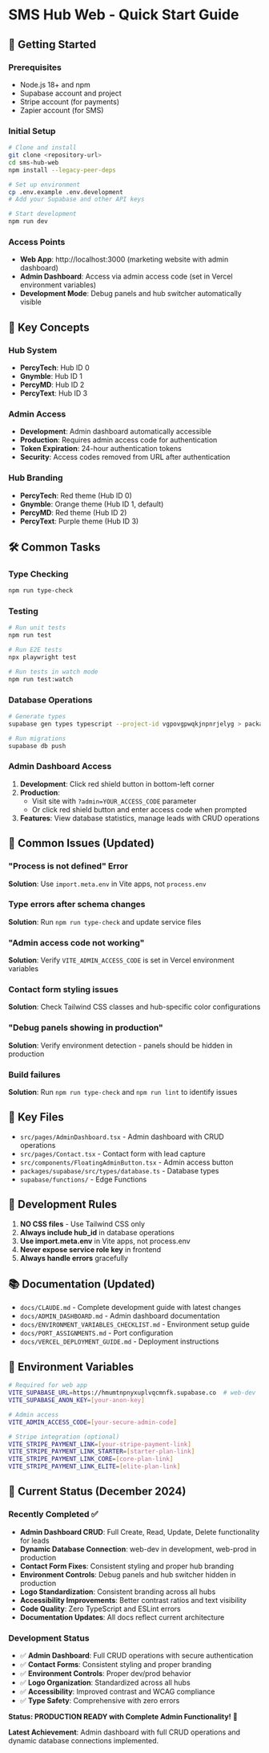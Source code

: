 # SMS Hub Web - Quick Start Guide

## 🚀 Getting Started

### Prerequisites

- Node.js 18+ and npm
- Supabase account and project
- Stripe account (for payments)
- Zapier account (for SMS)

### Initial Setup

```bash
# Clone and install
git clone <repository-url>
cd sms-hub-web
npm install --legacy-peer-deps

# Set up environment
cp .env.example .env.development
# Add your Supabase and other API keys

# Start development
npm run dev
```

### Access Points

- **Web App**: http://localhost:3000 (marketing website with admin dashboard)
- **Admin Dashboard**: Access via admin access code (set in Vercel environment variables)
- **Development Mode**: Debug panels and hub switcher automatically visible

## 🔑 Key Concepts

### Hub System

- **PercyTech**: Hub ID 0
- **Gnymble**: Hub ID 1
- **PercyMD**: Hub ID 2
- **PercyText**: Hub ID 3

### Admin Access

- **Development**: Admin dashboard automatically accessible
- **Production**: Requires admin access code for authentication
- **Token Expiration**: 24-hour authentication tokens
- **Security**: Access codes removed from URL after authentication

### Hub Branding

- **PercyTech**: Red theme (Hub ID 0)
- **Gnymble**: Orange theme (Hub ID 1, default)
- **PercyMD**: Red theme (Hub ID 2)
- **PercyText**: Purple theme (Hub ID 3)

## 🛠️ Common Tasks

### Type Checking

```bash
npm run type-check
```

### Testing

```bash
# Run unit tests
npm run test

# Run E2E tests
npx playwright test

# Run tests in watch mode
npm run test:watch
```

### Database Operations

```bash
# Generate types
supabase gen types typescript --project-id vgpovgpwqkjnpnrjelyg > packages/supabase/src/types.ts

# Run migrations
supabase db push
```

### Admin Dashboard Access

1. **Development**: Click red shield button in bottom-left corner
2. **Production**:
   - Visit site with `?admin=YOUR_ACCESS_CODE` parameter
   - Or click red shield button and enter access code when prompted
3. **Features**: View database statistics, manage leads with CRUD operations

## 🐛 Common Issues (Updated)

### "Process is not defined" Error

**Solution**: Use `import.meta.env` in Vite apps, not `process.env`

### Type errors after schema changes

**Solution**: Run `npm run type-check` and update service files

### "Admin access code not working"

**Solution**: Verify `VITE_ADMIN_ACCESS_CODE` is set in Vercel environment variables

### Contact form styling issues

**Solution**: Check Tailwind CSS classes and hub-specific color configurations

### "Debug panels showing in production"

**Solution**: Verify environment detection - panels should be hidden in production

### Build failures

**Solution**: Run `npm run type-check` and `npm run lint` to identify issues

## 📁 Key Files

- `src/pages/AdminDashboard.tsx` - Admin dashboard with CRUD operations
- `src/pages/Contact.tsx` - Contact form with lead capture
- `src/components/FloatingAdminButton.tsx` - Admin access button
- `packages/supabase/src/types/database.ts` - Database types
- `supabase/functions/` - Edge Functions

## 🎯 Development Rules

1. **NO CSS files** - Use Tailwind CSS only
2. **Always include hub_id** in database operations
3. **Use import.meta.env** in Vite apps, not process.env
4. **Never expose service role key** in frontend
5. **Always handle errors** gracefully

## 📚 Documentation (Updated)

- `docs/CLAUDE.md` - Complete development guide with latest changes
- `docs/ADMIN_DASHBOARD.md` - Admin dashboard documentation
- `docs/ENVIRONMENT_VARIABLES_CHECKLIST.md` - Environment setup guide
- `docs/PORT_ASSIGNMENTS.md` - Port configuration
- `docs/VERCEL_DEPLOYMENT_GUIDE.md` - Deployment instructions

## 🔧 Environment Variables

```bash
# Required for web app
VITE_SUPABASE_URL=https://hmumtnpnyxuplvqcmnfk.supabase.co  # web-dev
VITE_SUPABASE_ANON_KEY=[your-anon-key]

# Admin access
VITE_ADMIN_ACCESS_CODE=[your-secure-admin-code]

# Stripe integration (optional)
VITE_STRIPE_PAYMENT_LINK=[your-stripe-payment-link]
VITE_STRIPE_PAYMENT_LINK_STARTER=[starter-plan-link]
VITE_STRIPE_PAYMENT_LINK_CORE=[core-plan-link]
VITE_STRIPE_PAYMENT_LINK_ELITE=[elite-plan-link]
```

## 🎯 Current Status (December 2024)

### Recently Completed ✅

- **Admin Dashboard CRUD**: Full Create, Read, Update, Delete functionality for leads
- **Dynamic Database Connection**: web-dev in development, web-prod in production
- **Contact Form Fixes**: Consistent styling and proper hub branding
- **Environment Controls**: Debug panels and hub switcher hidden in production
- **Logo Standardization**: Consistent branding across all hubs
- **Accessibility Improvements**: Better contrast ratios and text visibility
- **Code Quality**: Zero TypeScript and ESLint errors
- **Documentation Updates**: All docs reflect current architecture

### Development Status

- ✅ **Admin Dashboard**: Full CRUD operations with secure authentication
- ✅ **Contact Forms**: Consistent styling and proper branding
- ✅ **Environment Controls**: Proper dev/prod behavior
- ✅ **Logo Organization**: Standardized across all hubs
- ✅ **Accessibility**: Improved contrast and WCAG compliance
- ✅ **Type Safety**: Comprehensive with zero errors

**Status: PRODUCTION READY with Complete Admin Functionality!** 🚀

**Latest Achievement**: Admin dashboard with full CRUD operations and dynamic database connections implemented.
